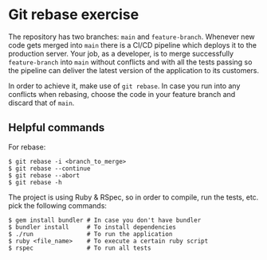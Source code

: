 # Git rebase exercise

The repository has two branches: `main` and `feature-branch`. Whenever new code gets merged into
`main` there is a CI/CD pipeline which deploys it to the production server. Your job, as a developer,
is to merge successfully `feature-branch` into `main` without conflicts and with all the tests passing
so the pipeline can deliver the latest version of the application to its customers.

In order to achieve it, make use of `git rebase`. In case you run into any conflicts when rebasing,
choose the code in your feature branch and discard that of `main`.

## Helpful commands

For rebase:

```
$ git rebase -i <branch_to_merge>
$ git rebase --continue
$ git rebase --abort
$ git rebase -h
```

The project is using Ruby & RSpec, so in order to compile, run the tests,
etc. pick the following commands:

```
$ gem install bundler # In case you don't have bundler
$ bundler install     # To install dependencies
$ ./run               # To run the application
$ ruby <file_name>    # To execute a certain ruby script
$ rspec               # To run all tests
```

